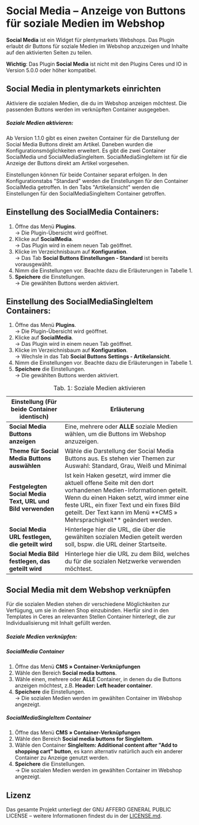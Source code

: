 # Social Media – Anzeige von Buttons für soziale Medien im Webshop

**Social Media** ist ein Widget für plentymarkets Webshops. Das Plugin erlaubt dir Buttons für soziale Medien im Webshop anzuzeigen und Inhalte auf den aktivierten Seiten zu teilen.

**Wichtig**:
Das Plugin **Social Media** ist nicht mit den Plugins Ceres und IO in Version 5.0.0 oder höher kompatibel.

## Social Media in plentymarkets einrichten

Aktiviere die sozialen Medien, die du im Webshop anzeigen möchtest. Die passenden Buttons werden im verknüpften Container ausgegeben.

##### Soziale Medien aktivieren:

Ab Version 1.1.0 gibt es einen zweiten Container für die Darstellung der Social Media Buttons direkt am Artikel. Daneben wurden die Konfigurationsmöglichkeiten erweitert. Es gibt die zwei Container SocialMedia und SocialMediaSingleItem. SocialMediaSingleItem ist für die Anzeige der Buttons direkt am Artikel vorgesehen.

Einstellungen können für beide Container separat erfolgen. In den Konfigurationstabs "Standard" werden die Einstellungen für den Container SocialMedia getroffen. In den Tabs "Artikelansicht" werden die Einstellungen für den SocialMediaSingleItem Container getroffen.

## Einstellung des SocialMedia Containers:

1. Öffne das Menü **Plugins**.<br /> → Die Plugin-Übersicht wird geöffnet.
2. Klicke auf **SocialMedia**.<br /> → Das Plugin wird in einem neuen Tab geöffnet.
3. Klicke im Verzeichnisbaum auf **Konfiguration**.<br /> → Das Tab **Social Buttons Einstellungen - Standard** ist bereits vorausgewählt.
4. Nimm die Einstellungen vor. Beachte dazu die Erläuterungen in Tabelle 1.
5. **Speichere** die Einstellungen.<br /> → Die gewählten Buttons werden aktiviert.

## Einstellung des SocialMediaSingleItem Containers:

1. Öffne das Menü **Plugins**.<br /> → Die Plugin-Übersicht wird geöffnet.
2. Klicke auf **SocialMedia**.<br /> → Das Plugin wird in einem neuen Tab geöffnet.
3. Klicke im Verzeichnisbaum auf **Konfiguration**.<br /> → Wechsle in das Tab **Social Buttons Settings - Artikelansicht**.
4. Nimm die Einstellungen vor. Beachte dazu die Erläuterungen in Tabelle 1.
5. **Speichere** die Einstellungen.<br /> → Die gewählten Buttons werden aktiviert.

<table>
<thead>
<tr>  
<th>Einstellung (Für beide Container identisch)</th>
<th>Erläuterung</th>
</tr>
</thead>
<tbody>   
<tr>
<td><b>Social Media Buttons anzeigen</b></td>  
<td>Eine, mehrere oder <strong>ALLE</strong> soziale Medien wählen, um die Buttons im Webshop anzuzeigen.</td>
</tr>
<tr>
<td><b>Theme für Social Media Buttons auswählen</b></td>  
<td>Wähle die Darstellung der Social Media Buttons aus. Es stehen vier Themen zur Auswahl: Standard, Grau, Weiß und Minimal</td>
</tr>
<tr>
<td><b>Festgelegten Social Media Text, URL und Bild verwenden</b></td>  
<td>Ist kein Haken gesetzt, wird immer die aktuell offene Seite mit den dort vorhandenen Medien-Informationen geteilt. Wenn du einen Haken setzt, wird immer eine feste URL, ein fixer Text und ein fixes Bild geteilt. Der Text kann im Menü **CMS » Mehrsprachigkeit** geändert werden.</td>
</tr>
<tr>
<td><b>Social Media URL festlegen, die geteilt wird</b></td>  
<td>Hinterlege hier die URL, die über die gewählten sozialen Medien geteilt werden soll, bspw. die URL deiner Startseite.</td>
</tr>
<tr>
<td><b>Social Media Bild festlegen, das geteilt wird</b></td>  
<td>Hinterlege hier die URL zu dem Bild, welches du für die sozialen Netzwerke verwenden möchtest.</td>
</tr>
</tbody>
<caption>Tab. 1: Soziale Medien aktivieren</caption>
</table>

## Social Media mit dem Webshop verknüpfen

Für die sozialen Medien stehen dir verschiedene Möglichkeiten zur Verfügung, um sie in deinen Shop einzubinden.
Hierfür sind in den Templates in Ceres an relevanten Stellen Container hinterlegt, die zur Individualisierung mit Inhalt gefüllt werden.

##### Soziale Medien verknüpfen:

##### SocialMedia Container

1. Öffne das Menü **CMS » Container-Verknüpfungen**
2. Wähle den Bereich **Social media buttons**.
3. Wähle einen, mehrere oder **ALLE** Container, in denen du die Buttons anzeigen möchtest, z.B. **Header: Left header container**.
4. **Speichere** die Einstellungen.<br /> → Die sozialen Medien werden im gewählten Container im Webshop angezeigt.

##### SocialMediaSingleItem Container

1. Öffne das Menü **CMS » Container-Verknüpfungen**
2. Wähle den Bereich **Social media buttons for SingleItem**.
3. Wähle den Container **SingleItem: Additional content after "Add to shopping cart" button**, es kann alternativ natürlich auch ein anderer Container zu Anzeige genutzt werden.
4. **Speichere** die Einstellungen.<br /> → Die sozialen Medien werden im gewählten Container im Webshop angezeigt.

## Lizenz

Das gesamte Projekt unterliegt der GNU AFFERO GENERAL PUBLIC LICENSE – weitere Informationen findest du in der [LICENSE.md](https://github.com/plentymarkets/plugin-social-media/blob/master/LICENSE.md).
